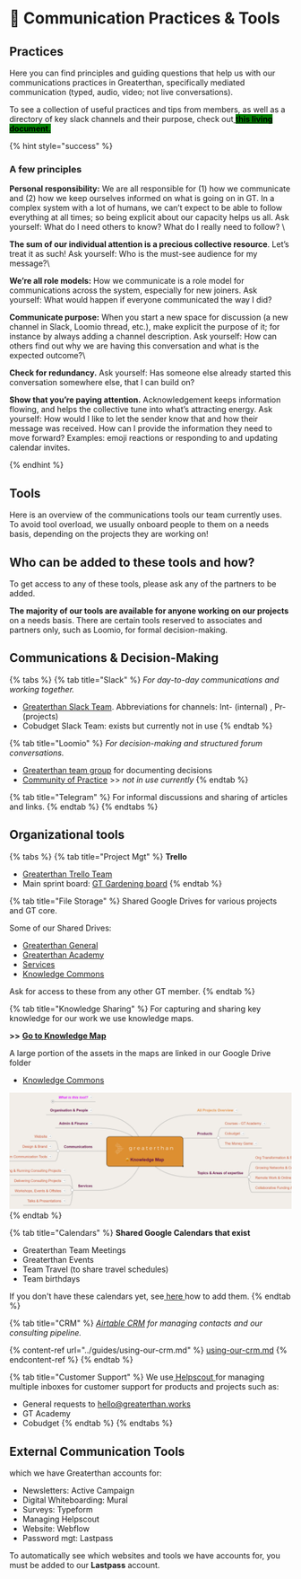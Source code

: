 # 💬 Communication Practices & Tools

## Practices

Here you can find principles and guiding questions that help us with our communications practices in Greaterthan, specifically mediated communication (typed, audio, video; not live conversations).&#x20;

To see a collection of useful practices and tips from members, as well as a directory of key slack channels and their purpose, check out[ <mark style="background-color:green;">**this living document.**</mark> ](https://docs.google.com/document/d/1rv3AmyaScdLA\_5edVn4n7mLb6P-k11\_I5ChsXlQ8A\_0/edit)

{% hint style="success" %}
### **A few principles**

**Personal responsibility:** We are all responsible for (1) how we communicate and (2) how we keep ourselves informed on what is going on in GT. In a complex system with a lot of humans, we can’t expect to be able to follow everything at all times; so being explicit about our capacity helps us all. Ask yourself: What do I need others to know? What do I really need to follow? \


**The sum of our individual attention is a precious collective resource**. Let’s treat it as such! Ask yourself: Who is the must-see audience for my message?\


**We’re all role models:** How we communicate is a role model for communications across the system, especially for new joiners. Ask yourself: What would happen if everyone communicated the way I did?&#x20;



**Communicate purpose:** When you start a new space for discussion (a new channel in Slack, Loomio thread, etc.), make explicit the purpose of it; for instance by always adding a channel description. Ask yourself: How can others find out why we are having this conversation and what is the expected outcome?\


**Check for redundancy.** Ask yourself: Has someone else already started this conversation somewhere else, that I can build on?&#x20;



**Show that you’re paying attention.** Acknowledgement keeps information flowing, and helps the collective tune into what’s attracting energy. Ask yourself: How would I like to let the sender know that and how their message was received. How can I provide the information they need to move forward? Examples: emoji reactions or responding to and updating calendar invites.


{% endhint %}

## Tools

Here is an overview of the communications tools our team currently uses. To avoid tool overload, we usually onboard people to them on a needs basis, depending on the projects they are working on!

## Who can be added to these tools and how?&#x20;

To get access to any of these tools, please ask any of the partners to be added.

**The majority of our tools are available for anyone working on our projects** on a needs basis. There are certain tools reserved to associates and partners only, such as Loomio, for formal decision-making.&#x20;

## Communications & Decision-Making

{% tabs %}
{% tab title="Slack" %}
_For day-to-day communications and working together._&#x20;

* [Greaterthan Slack Team](http://greaterfinance.slack.com). Abbreviations for channels: Int- (internal) , Pr- (projects)&#x20;
* Cobudget Slack Team: exists but currently not in use
{% endtab %}

{% tab title="Loomio" %}
_For decision-making and structured forum conversations._

* [Greaterthan team group](https://www.loomio.org/g/w924AJC6/greaterthan-core) for documenting decisions
* [Community of Practice](https://www.loomio.org/g/CI3j26MK/greaterthan-community) >> _not in use currently_
{% endtab %}

{% tab title="Telegram" %}
For informal discussions and sharing of articles and links.&#x20;
{% endtab %}
{% endtabs %}

## Organizational tools

{% tabs %}
{% tab title="Project Mgt" %}
**Trello**

* [Greaterthan Trello Team](https://trello.com/greaterthanfinancial)
* Main sprint board: [GT Gardening board](https://trello.com/b/s4wwfH9Q/greaterthan-human-sprint-board)
{% endtab %}

{% tab title="File Storage" %}
Shared Google Drives for various projects and GT core.&#x20;

Some of our Shared Drives:

* [Greaterthan General](https://drive.google.com/drive/u/0/folders/0AEdklBnH3X34Uk9PVA)
* [Greaterthan Academy](https://drive.google.com/drive/u/1/folders/0ABmjriKbYg2iUk9PVA)
* [Services](https://drive.google.com/drive/u/1/folders/0AN9NkdrnXeqdUk9PVA)
* [Knowledge Commons](https://drive.google.com/drive/u/1/folders/0AMicdnwGdCaEUk9PVA)

Ask for access to these from any other GT member.
{% endtab %}

{% tab title="Knowledge Sharing" %}
For capturing and sharing key knowledge for our work we use knowledge maps.

**>>** [**Go to Knowledge Map**](https://www.mindmeister.com/1008538106)

A large portion of the assets in the maps are linked in our Google Drive folder

* [Knowledge Commons](https://drive.google.com/drive/u/1/folders/0AMicdnwGdCaEUk9PVA)

![](<../.gitbook/assets/image (1).png>)
{% endtab %}

{% tab title="Calendars" %}
**Shared Google Calendars that exist**

* Greaterthan Team Meetings
* Greaterthan Events
* Team Travel (to share travel schedules)
* Team birthdays

If you don't have these calendars yet, see[ here ](https://docs.google.com/document/d/1Qij7\_XeBFWugVHX0m1mOg7rArwORcWDnkptbYgASLFY/edit)how to add them.&#x20;
{% endtab %}

{% tab title="CRM" %}
[_Airtable CRM_](../guides/using-our-crm.md) _for managing contacts and our consulting pipeline._&#x20;

{% content-ref url="../guides/using-our-crm.md" %}
[using-our-crm.md](../guides/using-our-crm.md)
{% endcontent-ref %}
{% endtab %}

{% tab title="Customer Support" %}
We use[ Helpscout ](https://www.helpscout.com/)for managing multiple inboxes for customer support for products and projects such as:&#x20;

* General requests to hello@greaterthan.works
* GT Academy&#x20;
* Cobudget
{% endtab %}
{% endtabs %}

## External Communication Tools&#x20;

which we have Greaterthan accounts for:

* Newsletters: Active Campaign
* Digital Whiteboarding: Mural
* Surveys: Typeform
* Managing Helpscout
* Website: Webflow
* Password mgt: Lastpass

To automatically see which websites and tools we have accounts for,  you must be added to our **Lastpass** account.

